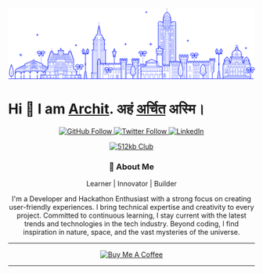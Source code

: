 ![Banner](./bnr.png)
---
# Hi 👋 I am [Archit](https://architjain.dev/). अहं [अर्चित](https://architjain.dev/) अस्मि।
<p align="center">
  <a href="https://github.architjain.dev">
    <img src="https://img.shields.io/github/followers/Archit-Jain-Github?label=Follow&style=social" alt="GitHub Follow">
  </a>
  <a href="https://x.architjain.dev">
    <img src="https://img.shields.io/twitter/follow/thissarchitjain?style=social" alt="Twitter Follow">
  </a>
  <a href="https://linkedin.architjain.dev">
    <img src="https://img.shields.io/badge/-thisisarchitjain-blue?style=flat&logo=Linkedin&logoColor=white&link=https://www.linkedin.com/in/thisisarchitjain/" alt="LinkedIn" >
  </a>
</p>


<p align="center">
  <a href="https://512kb.club/" target="_blank" >
    <img src="https://res.cloudinary.com/ddttmlcvy/image/upload/v1723821661/512kb_club_ftptxt.png" alt="512kb Club" width="35%">
  </a>
</p>

<h3 align="center">🚀 About Me</h3>

<p align="center">
  Learner | Innovator | Builder
</p>

<p align="center">
  I'm a Developer and Hackathon Enthusiast with a strong focus on creating user-friendly experiences. I bring technical expertise and creativity to every project. Committed to continuous learning, I stay current with the latest trends and technologies in the tech industry. Beyond coding, I find inspiration in nature, space, and the vast mysteries of the universe.
</p>

---

<p align="center"><a href="https://www.buymeacoffee.com/architjain" target="_blank"><img src="https://cdn.buymeacoffee.com/buttons/v2/default-yellow.png" alt="Buy Me A Coffee" style="height: 3rem !important;width: 10rem !important;" ></a></p>

---
